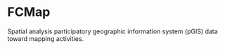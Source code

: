# FCMap
Spatial analysis participatory geographic information system (pGIS) data toward mapping activities.
